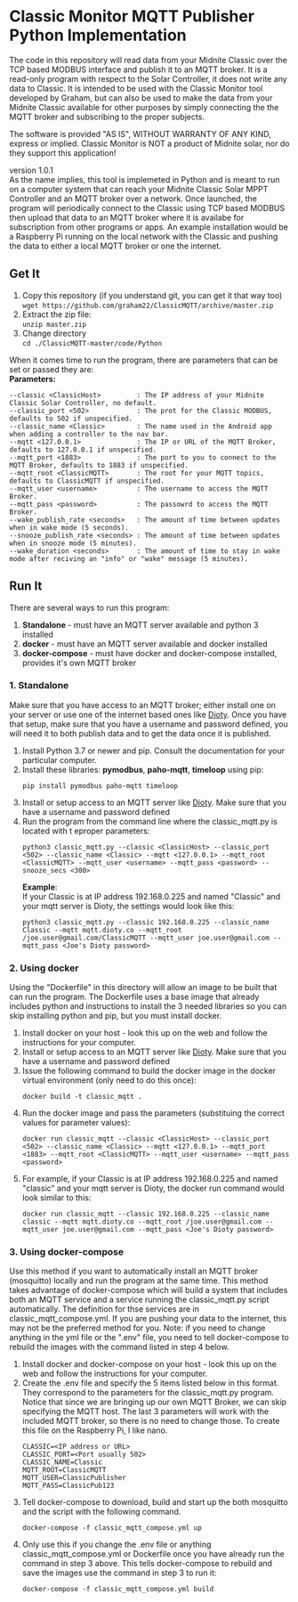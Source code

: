 
# Classic Monitor MQTT Publisher Python Implementation

The code in this repository will read data from your Midnite Classic over the TCP based MODBUS interface and publish it to an MQTT broker. It is a read-only program with respect to the Solar Controller, it does not write any data to Classic. It is intended to be used with the Classic Monitor tool developed by Graham, but can also be used to make the data from your Midnite Classic available for other purposes by simply connecting the the MQTT broker and subscribing to the proper subjects.  

The software is provided "AS IS", WITHOUT WARRANTY OF ANY KIND, express or implied.
Classic Monitor is NOT a product of Midnite solar, nor do they support this application!

version 1.0.1  
As the name implies, this tool is implemeted in Python and is meant to run on a computer system that can reach your Midnite Classic Solar MPPT Controller and an MQTT broker over a network. Once launched, the program will periodically connect to the Classic using TCP based MODBUS then upload that data to an MQTT broker where it is availabe for subscription from other programs or apps. An example installation would be a Raspberry Pi running on the local network with the Classic and pushing the data to either a local MQTT broker or one the internet. 

## **Get It**

1. Copy this repository (if you understand git, you can get it that way too)  
    `wget https://github.com/graham22/ClassicMQTT/archive/master.zip`
2. Extract the zip file:  
    `unzip master.zip`
3. Change directory  
     `cd ./ClassicMQTT-master/code/Python`

When it comes time to run the program, there are parameters that can be set or passed they are:  
**Parameters:**  
```  
--classic <ClassicHost>         : The IP address of your Midnite Classic Solar Controller, no default.  
--classic_port <502>            : The prot for the Classic MODBUS, defaults to 502 if unspecified. 
--classic_name <Classic>        : The name used in the Android app when adding a controller to the nav bar. 
--mqtt <127.0.0.1>              : The IP or URL of the MQTT Broker, defaults to 127.0.0.1 if unspecified.  
--mqtt_port <1883>              : The port to you to connect to the MQTT Broker, defaults to 1883 if unspecified.  
--mqtt_root <ClassicMQTT>       : The root for your MQTT topics, defaults to ClassicMQTT if unspecified.  
--mqtt_user <username>          : The username to access the MQTT Broker.  
--mqtt_pass <password>          : The passowrd to access the MQTT Broker.
--wake_publish_rate <seconds>   : The amount of time between updates when in wake mode (5 seconds).
--snooze_publish_rate <seconds> : The amount of time between updates when in snooze mode (5 minutes).
--wake_duration <seconds>       : The amount of time to stay in wake mode after reciving an "info" or "wake" message (5 minutes).
```  

## **Run It**

There are several ways to run this program:

1. **Standalone** - must have an MQTT server available and python 3 installed
2. **docker** - must have an MQTT server available and docker installed
3. **docker-compose** - must have docker and docker-compose installed, provides it's own MQTT broker 

### **1. Standalone**

Make sure that you have access to an MQTT broker; either install one on your server or use one of the internet based ones like [Dioty](http://www.dioty.co/). Once you have that setup, make sure that you have a username and password defined, you will need it to both publish data and to get the data once it is published.  

1. Install Python 3.7 or newer and pip. Consult the documentation for your particular computer.
2. Install these libraries: **pymodbus**, **paho-mqtt**, **timeloop** using pip:  
    ```
    pip install pymodbus paho-mqtt timeloop
    ```   
3. Install or setup access to an MQTT server like [Dioty](http://www.dioty.co/).  Make sure that you have a username and password defined
4. Run the program from the command line where the classic_mqtt.py is located with t eproper parameters:  
    ```
    python3 classic_mqtt.py --classic <ClassicHost> --classic_port <502> --classic_name <Classic> --mqtt <127.0.0.1> --mqtt_root <ClassicMQTT> --mqtt_user <username> --mqtt_pass <password> --snooze_secs <300>
    ```
    **Example**:  
    If your Classic is at IP address 192.168.0.225 and named "Classic" and your mqtt server is Dioty, the settings would look like this:  
    ```
    python3 classic_mqtt.py --classic 192.168.0.225 --classic_name Classic --mqtt mqtt.dioty.co --mqtt_root /joe.user@gmail.com/ClassicMQTT --mqtt_user joe.user@gmail.com --mqtt_pass <Joe's Dioty password>
    ```  

### **2. Using docker**

Using the "Dockerfile" in this directory will allow an image to be built that can run the program. The Dockerfile uses a base image that already includes python and instructions to install the 3 needed libraries so you can skip installing python and pip, but you must install docker.  

1. Install docker on your host - look this up on the web and follow the instructions for your computer.
2. Install or setup access to an MQTT server like [Dioty](http://www.dioty.co/).  Make sure that you have a username and password defined
3. Issue the following command to build the docker image in the docker virtual environment (only need to do this once):  
    ```
    docker build -t classic_mqtt .
    ```
4. Run the docker image and pass the parameters (substituing the correct values for parameter values):  
    ```
    docker run classic_mqtt --classic <ClassicHost> --classic_port <502> --classic_name <Classic> --mqtt <127.0.0.1> --mqtt_port <1883> --mqtt_root <ClassicMQTT> --mqtt_user <username> --mqtt_pass <password>
    ```
5. For example, if your Classic is at IP address 192.168.0.225 and named "classic" and your mqtt server is Dioty, the docker run command would look similar to this:  
    ```
    docker run classic_mqtt --classic 192.168.0.225 --classic_name classic --mqtt mqtt.dioty.co --mqtt_root /joe.user@gmail.com --mqtt_user joe.user@gmail.com --mqtt_pass <Joe's Dioty password>
    ```  


### **3. Using docker-compose**

Use this method if you want to automatically install an MQTT broker (mosquitto) locally and run the program at the same time. This method takes advantage of docker-compose which will build a system that includes both an MQTT service and a service running the classic_mqtt.py script automatically. The definition for thse services are in classic_mqtt_compose.yml. If you are pushing your data to the internet, this may not be the preferred method for you.
Note: if you need to change anything in the yml file or the ".env" file, you need to tell docker-compose to rebuild the images with the command listed in step 4 below.  

1. Install docker and docker-compose on your host - look this up on the web and follow the instructions for your computer.
2. Create the .env file and specify the 5 items listed below in this format. They correspond to the parameters for the classic_mqtt.py program. Notice that since we are bringing up our own MQTT Broker, we can skip specifying the MQTT host. The last 3 parameters will work with the included MQTT broker, so there is no need to change those. To create this file on the Raspberry Pi, I like nano.
    ```
    CLASSIC=<IP address or URL>  
    CLASSIC_PORT=<Port usually 502>
    CLASSIC_NAME=Classic
    MQTT_ROOT=ClassicMQTT 
    MQTT_USER=ClassicPublisher 
    MQTT_PASS=ClassicPub123
    ```
3. Tell docker-compose to download, build and start up the both mosquitto and the script with the following command.
    ```
    docker-compose -f classic_mqtt_compose.yml up
    ```
4. Only use this if you change the .env file or anything classic_mqtt_compose.yml or Dockerfile once you have already run the command in step 3 above. This tells docker-compose to rebuild and save the images use the command in step 3 to run it:
    ```
    docker-compose -f classic_mqtt_compose.yml build
    ```
